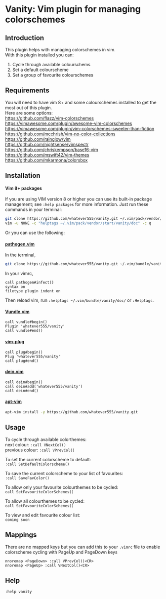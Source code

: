 Vanity: Vim plugin for managing colorschemes 
=============

Introduction
------------

This plugin helps with managing colorschemes in vim.   
With this plugin installed you can:   
1. Cycle through available colourschems  
2. Set a default colourscheme   
3. Set a group of favourite colourschemes   

Requirements
------------
You will need to have vim 8+ and  some colourschemes installed to get the most out of this plugin.  
Here are some options:    
https://github.com/flazz/vim-colorschemes  
https://vimawesome.com/plugin/awesome-vim-colorschemes  
https://vimawesome.com/plugin/vim-colorschemes-sweeter-than-fiction  
https://github.com/mcchrish/vim-no-color-collections  
https://github.com/rainglow/vim  
https://github.com/nightsense/vimspectr  
https://github.com/chriskempson/base16-vim  
https://github.com/mswift42/vim-themes  
https://github.com/mkarmona/colorsbox  
   
Installation
------------

#### Vim 8+ packages

If you are using VIM version 8 or higher you can use its built-in package management; see `:help packages` for more information. Just run these commands in your terminal:

```bash
git clone https://github.com/whatever555/vanity.git ~/.vim/pack/vendor/start/vanity
vim -u NONE -c "helptags ~/.vim/pack/vendor/start/vanity/doc" -c q
```

Or you can use the following:  

#### [pathogen.vim](https://github.com/tpope/vim-pathogen)

In the terminal,
```bash
git clone https://github.com/whatever555/vanity.git ~/.vim/bundle/vanity
```
In your vimrc,
```vim
call pathogen#infect()
syntax on
filetype plugin indent on
```

Then reload vim, run `:helptags ~/.vim/bundle/vanity/doc/` or `:Helptags`.

#### [Vundle.vim](https://github.com/VundleVim/Vundle.vim)
```vim
call vundle#begin()
Plugin 'whatever555/vanity'
call vundle#end()
```

#### [vim-plug](https://github.com/junegunn/vim-plug)

```vim
call plug#begin()
Plug 'whatever555/vanity'
call plug#end()
```

#### [dein.vim](https://github.com/Shougo/dein.vim)
```vim
call dein#begin()
call dein#add('whatever555/vanity')
call dein#end()
```

#### [apt-vim](https://github.com/egalpin/apt-vim)
```bash
apt-vim install -y https://github.com/whatever555/vanity.git
```

Usage
------------

To cycle through available colorthemes:  
next colour: `:call VNextCol()`   
previous colour: `:call VPrevCol()`   
  
To set the current colorscheme to default:  
`:call SetDefaultColorscheme()`   
  
To save the current colorscheme to your list of favourites:  
`:call SaveFavColor()`   
  
To allow only your favourite colourthemes to be cycled:  
`call SetFavouriteColorSchemes()`  

To allow all colourthemes to be cycled:  
`call SetFavouriteColorSchemes()`  
  
To view and edit favourite colour list:  
`coming soon`


Mappings
------------
There are no mapped keys but you can add this to your `.vimrc` file to enable colorscheme cycling with PageUp and PageDown keys
  

```
nnoremap <PageDown> :call VPrevCol()<CR>  
nnoremap <PageUp> :call VNextCol()<CR>  
```


Help 
------------

`:help vanity`

